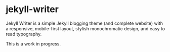 jekyll-writer
=============

Jekyll Writer is a simple Jekyll blogging theme (and complete website) with a
responsive, mobile-first layout, stylish monochromatic design, and easy to
read typography.

This is a work in progress.
